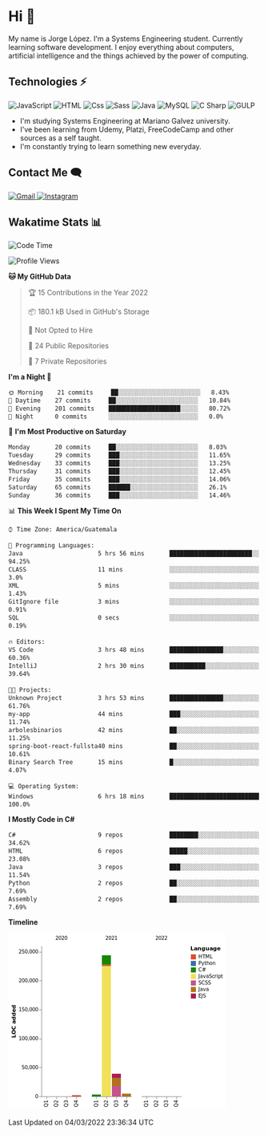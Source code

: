 
# Hi  👋

My name is Jorge López. I'm a Systems Engineering student. Currently learning software development. 
I enjoy everything about computers, artificial intelligence and the things achieved by the power of computing.

## Technologies ⚡
<p>
  <img alt="JavaScript" src="https://img.shields.io/badge/JavaScript-F7DF1E?logo=javascript&logoColor=white&style=for-the-badge" />
  <img alt="HTML" src="https://img.shields.io/badge/HTML-E34F26?logo=html5&logoColor=white&style=for-the-badge" />
  <img alt="Css" src="https://img.shields.io/badge/CSS-1572B6?logo=css3&logoColor=white&style=for-the-badge" />
  <img alt="Sass" src="https://img.shields.io/badge/Sass-CC6699?logo=sass&logoColor=white&style=for-the-badge" />
  <img alt="Java" src="https://img.shields.io/badge/java-1572B6?logo=java&logoColor=white&style=for-the-badge" />
  <img alt="MySQL" src="https://img.shields.io/badge/mysql-000?logo=mysql&logoColor=white&style=for-the-badge" />
  <img alt="C Sharp" src="https://img.shields.io/badge/C%23-239120?logo=c-sharp&logoColor=white&style=for-the-badge" />
  <img alt="GULP" src="https://img.shields.io/badge/gulp-FF0000?logo=gulp&logoColor=white&style=for-the-badge" />
</p>

- I'm studying Systems Engineering at Mariano Galvez university.
- I've been learning from Udemy, Platzi, FreeCodeCamp and other sources as a self taught.
- I'm constantly trying to learn something new everyday.

## Contact Me 🗨 

<p>
  <a href="mailto:jlopezgarciagt@gmail.com">
    <img alt="Gmail" src="https://img.shields.io/badge/gmail-FF0000?logo=gmail&logoColor=white&style=for-the-badge" />
  </a>
  <a href="https://www.instagram.com/jorge__ig__/">
    <img alt="Instagram" src="https://img.shields.io/badge/Instagram-E4405F?logo=instagram&logoColor=white&style=for-the-badge" />
  </a>
</p>

## Wakatime Stats 📊
<!--START_SECTION:waka-->
![Code Time](http://img.shields.io/badge/Code%20Time-18%20hrs%2012%20mins-blue)

![Profile Views](http://img.shields.io/badge/Profile%20Views-127-blue)

**🐱 My GitHub Data** 

> 🏆 15 Contributions in the Year 2022
 > 
> 📦 180.1 kB Used in GitHub's Storage 
 > 
> 🚫 Not Opted to Hire
 > 
> 📜 24 Public Repositories 
 > 
> 🔑 7 Private Repositories  
 > 
**I'm a Night 🦉** 

```text
🌞 Morning    21 commits     ██░░░░░░░░░░░░░░░░░░░░░░░   8.43% 
🌆 Daytime    27 commits     ██░░░░░░░░░░░░░░░░░░░░░░░   10.84% 
🌃 Evening    201 commits    ████████████████████░░░░░   80.72% 
🌙 Night      0 commits      ░░░░░░░░░░░░░░░░░░░░░░░░░   0.0%

```
📅 **I'm Most Productive on Saturday** 

```text
Monday       20 commits     ██░░░░░░░░░░░░░░░░░░░░░░░   8.03% 
Tuesday      29 commits     ███░░░░░░░░░░░░░░░░░░░░░░   11.65% 
Wednesday    33 commits     ███░░░░░░░░░░░░░░░░░░░░░░   13.25% 
Thursday     31 commits     ███░░░░░░░░░░░░░░░░░░░░░░   12.45% 
Friday       35 commits     ███░░░░░░░░░░░░░░░░░░░░░░   14.06% 
Saturday     65 commits     ██████░░░░░░░░░░░░░░░░░░░   26.1% 
Sunday       36 commits     ███░░░░░░░░░░░░░░░░░░░░░░   14.46%

```


📊 **This Week I Spent My Time On** 

```text
⌚︎ Time Zone: America/Guatemala

💬 Programming Languages: 
Java                     5 hrs 56 mins       ███████████████████████░░   94.25% 
CLASS                    11 mins             ░░░░░░░░░░░░░░░░░░░░░░░░░   3.0% 
XML                      5 mins              ░░░░░░░░░░░░░░░░░░░░░░░░░   1.43% 
GitIgnore file           3 mins              ░░░░░░░░░░░░░░░░░░░░░░░░░   0.91% 
SQL                      0 secs              ░░░░░░░░░░░░░░░░░░░░░░░░░   0.19%

🔥 Editors: 
VS Code                  3 hrs 48 mins       ███████████████░░░░░░░░░░   60.36% 
IntelliJ                 2 hrs 30 mins       ██████████░░░░░░░░░░░░░░░   39.64%

🐱‍💻 Projects: 
Unknown Project          3 hrs 53 mins       ███████████████░░░░░░░░░░   61.76% 
my-app                   44 mins             ███░░░░░░░░░░░░░░░░░░░░░░   11.74% 
arbolesbinarios          42 mins             ██░░░░░░░░░░░░░░░░░░░░░░░   11.25% 
spring-boot-react-fullsta40 mins             ██░░░░░░░░░░░░░░░░░░░░░░░   10.61% 
Binary Search Tree       15 mins             █░░░░░░░░░░░░░░░░░░░░░░░░   4.07%

💻 Operating System: 
Windows                  6 hrs 18 mins       █████████████████████████   100.0%

```

**I Mostly Code in C#** 

```text
C#                       9 repos             ████████░░░░░░░░░░░░░░░░░   34.62% 
HTML                     6 repos             █████░░░░░░░░░░░░░░░░░░░░   23.08% 
Java                     3 repos             ███░░░░░░░░░░░░░░░░░░░░░░   11.54% 
Python                   2 repos             ██░░░░░░░░░░░░░░░░░░░░░░░   7.69% 
Assembly                 2 repos             ██░░░░░░░░░░░░░░░░░░░░░░░   7.69%

```


**Timeline**

![Chart not found](https://raw.githubusercontent.com/he1ox/he1ox/main/charts/bar_graph.png) 


 Last Updated on 04/03/2022 23:36:34 UTC
<!--END_SECTION:waka-->

<!---
he1ox/he1ox is a ✨ special ✨ repository because its `README.md` (this file) appears on your GitHub profile.
You can click the Preview link to take a look at your changes.
--->
